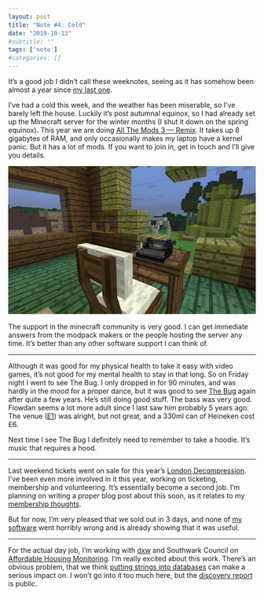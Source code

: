 ```yaml
---
layout: post
title: "Note #4: Cold"
date: "2019-10-13"
#subtitle: ""
tags: ['note']
#categories: []
---
```


It’s a good job I didn’t call these weeknotes, seeing as it has somehow been almost a year since [my last one](https://medium.com/@abscond/note-3-holding-pattern-8cdcab52f965).

I’ve had a cold this week, and the weather has been miserable, so I’ve barely left the house. Luckily it’s post autumnal equinox, so I had already set up the Minecraft server for the winter months (I shut it down on the spring equinox). This year we are doing [All The Mods 3 — Remix](https://www.curseforge.com/minecraft/modpacks/all-the-mods-3-remix). It takes up 8 gigabytes of RAM, and only occasionally makes my laptop have a kernel panic. But it has a lot of mods. If you want to join in, get in touch and I’ll give you details.

![Screenshot of desk in minecraft](/img/posts/minecraft-desk.jpeg#align-left)

The support in the minecraft community is very good. I can get immediate answers from the modpack makers or the people hosting the server any time. It’s better than any other software support I can think of.

---

Although it was good for my physical health to take it easy with video games, it’s not good for my mental health to stay in that long. So on Friday night I went to see The Bug. I only dropped in for 90 minutes, and was hardly in the mood for a proper dance, but it was good to see [The Bug](https://ninjatune.net/artist/the-bug) again after quite a few years. He’s still doing good stuff. The bass was very good. Flowdan seems a lot more adult since I last saw him probably 5 years ago. The venue ([E1](https://www.e1-london.com/)) was alright, but not great, and a 330ml can of Heineken cost £6.

Next time I see The Bug I definitely need to remember to take a hoodie. It’s music that requires a hood.

---

Last weekend tickets went on sale for this year’s [London Decompression](https://londondecom.org/). I’ve been even more involved in it this year, working on ticketing, membership and volunteering. It’s essentially become a second job. I’m planning on writing a proper blog post about this soon, as it relates to my [membership thoughts](https://medium.com/@abscond/membership-a-prototype-ea822b2683b).

But for now, I’m very pleased that we sold out in 3 days, and none of [my software](https://github.com/james/london-decom-membership) went horribly wrong and is already showing that it was useful.

---

For the actual day job, I’m working with [dxw](https://www.dxw.com/) and Southwark Council on [Affordable Housing Monitoring](https://www.southwark.gov.uk/innovate/collabrative-project/affordable-housing-monitoring). I’m really excited about this work. There’s an obvious problem, that we think [putting strings into databases](https://medium.com/@abscond/putting-strings-into-databases-and-then-taking-them-back-out-again-ce95c2ad2183) can make a serious impact on. I won’t go into it too much here, but the [discovery report](https://docs.google.com/presentation/d/e/2PACX-1vT128f_3q7of-OJEbyKG4JTfeYw-UTeT8V9ePDyUZlphzJ6aNya2Axpb-BHKSu3KKEhkl9iMegKQsp2/pub?start=false&loop=false&delayms=60000&slide=id.g5fd150983d_0_1509) is public.
